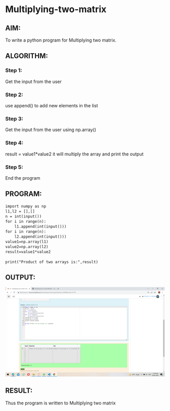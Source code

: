 # Multiplying-two-matrix

## AIM:
To write a python program for Multiplying two matrix.

## ALGORITHM:
### Step 1:
Get the input from the user

### Step 2:
use append() to add new elements in the list

### Step 3:
Get the input from the user using np.array()

### Step 4:
result = value1*value2 it will multiply the array and print the output

### Step 5:
End the program

## PROGRAM: 
~~~
import numpy as np
l1,l2 = [],[]
n = int(input())
for i in range(n):
    l1.append(int(input()))
for i in range(n):
    l2.append(int(input()))
value1=np.array(l1)
value2=np.array(l2)
result=value1*value2

print("Product of two arrays is:",result)
~~~
    

## OUTPUT:
![output](https://github.com/ragulmani936/Multiplying-two-matrix/blob/main/Screenshot%20(57).png)


## RESULT:
Thus the program is written to Multiplying two matrix


